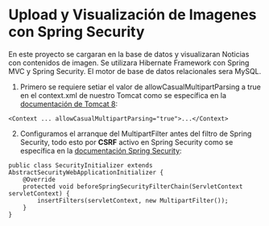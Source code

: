 # Upload y Visualización de Imagenes con Spring Security

En este proyecto se cargaran en la base de datos y visualizaran Noticias con contenidos de imagen. Se utilizara Hibernate Framework con Spring MVC y Spring Security. El motor de base de datos relacionales sera MySQL.
1. Primero se requiere setiar el valor de allowCasualMultipartParsing a true en el context.xml de nuestro Tomcat como se específica en la [documentación de Tomcat 8](https://tomcat.apache.org/tomcat-8.0-doc/config/context.html): 
```[xml]
<Context ... allowCasualMultipartParsing="true">...</Context>
```
2. Configuramos el arranque del MultipartFilter antes del filtro de Spring Security, todo esto por **CSRF** activo en Spring Security como se específica en la [documentación Spring Security](https://docs.spring.io/spring-security/site/docs/5.0.0.BUILD-SNAPSHOT/reference/htmlsingle/#csrf-multipart): 
```[java]
public class SecurityInitializer extends AbstractSecurityWebApplicationInitializer {
	@Override
	protected void beforeSpringSecurityFilterChain(ServletContext servletContext) {
		insertFilters(servletContext, new MultipartFilter());
	}
}
```